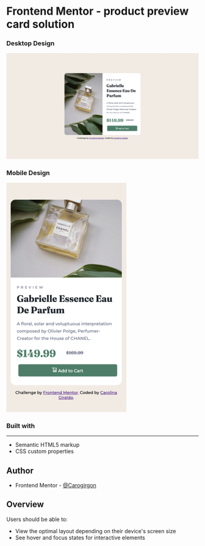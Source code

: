 # Frontend Mentor - product preview card solution

### Desktop Design

![Design preview for the Product preview card component coding challenge](./design/desktop%20by%20me.png)

### Mobile Design

![Design preview for the Product preview card component coding challenge](./design/mobile%20by%20me.png)

### Built with
------------
- Semantic HTML5 markup
- CSS custom properties

## Author

- Frontend Mentor - [@Carogirgon](https://www.frontendmentor.io/profile/Carogirgon)

## Overview
Users should be able to:

- View the optimal layout depending on their device's screen size
- See hover and focus states for interactive elements

